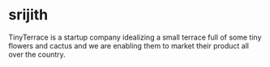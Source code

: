 # srijith
TinyTerrace is a startup company idealizing a small terrace full of some tiny flowers and cactus and we are enabling them to market their product all over the country.
